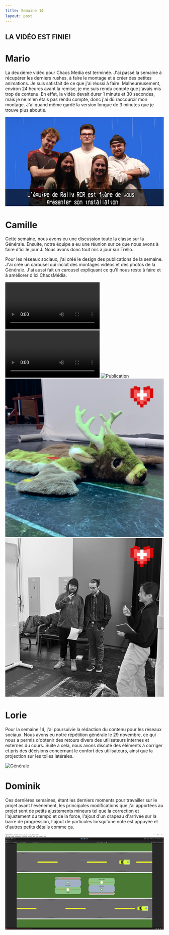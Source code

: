 ```yaml
---
title: Semaine 14
layout: post
---
```


## LA VIDÉO EST FINIE!

# Mario

La deuxième vidéo pour Chaos Media est terminée. J'ai passé la semaine à récupérer les derniers rushes, à faire le montage et à créer des petites animations. Je suis satisfait de ce que j'ai réussi à faire. Malheureusement, environ 24 heures avant la remise, je me suis rendu compte que j'avais mis trop de contenu. En effet, la vidéo devait durer 1 minute et 30 secondes, mais je ne m'en étais pas rendu compte, donc j'ai dû raccourcir mon montage. J'ai quand même gardé la version longue de 3 minutes que je trouve plus aboutie.

![RallyRcrTitle](../medias/sem14/equipe.jpg)

# Camille

Cette semaine, nous avons eu une discussion toute la classe sur la Générale. Ensuite, notre équipe a eu une réunion sur ce que nous avons à faire d'ici le jour J. Nous avons donc tout mis à jour sur Trello.

Pour les réseaux sociaux, j'ai créé le design des publications de la semaine. J'ai créé un carousel qui inclut des montages vidéos et des photos de la Générale. J'ai aussi fait un carousel expliquant ce qu'il nous reste à faire et à améliorer d'ici ChaosMédia.

![Video](../medias/sem14/video1.mp4) 
![Video](../medias/sem14/video2.mp4)
![Publication](../medias/sem14/2.png)
![Publication](../medias/sem14/3.png)
![Publication](../medias/sem14/4.png)

# Lorie

Pour la semaine 14, j'ai poursuivie la rédaction du contenu pour les réseaux sociaux. Nous avons eu notre répétition générale le 29 novembre, ce qui nous a permis d'obtenir des retours divers des utilisateurs internes et externes du cours. Suite à cela, nous avons discuté des éléments à corriger et pris des décisions concernant le confort des utilisateurs, ainsi que la projection sur les toiles latérales.

![Générale](../medias/sem14/generale_lb14.png)

# Dominik

Ces dernières semaines, étant les derniers moments pour travailler sur le projet avant l'événement, les principales modifications que j'ai apportées au projet sont de petits ajustements mineurs tel que la correction et l'ajustement du tempo et de la force, l'ajout d'un drapeau d'arrivée sur la barre de progression, l'ajout de particules lorsqu'une note est appuyée et d'autres petits détails comme ça.

![Générale](../medias/sem14/jeu.png)